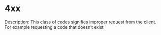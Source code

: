 # 4xx

Description: This class of codes signifies improper request from the client. For example requesting a code that doesn’t exist